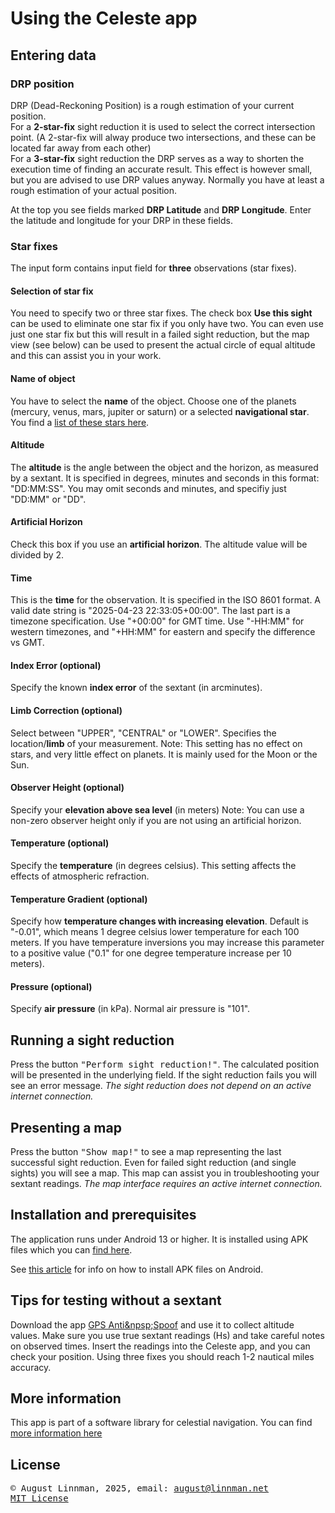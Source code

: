 <!---
    © August Linnman, 2025, email: august@linnman.net
    MIT License (see LICENSE file)
-->

# Using the Celeste app

## Entering data

### DRP position

DRP (Dead-Reckoning Position) is a rough estimation of your current position.
<br>For a **2-star-fix** sight reduction it is used to select the correct
intersection point.
(A 2-star-fix will alway produce two intersections,
and these can be located far away from each other)
<br>For a **3-star-fix** sight reduction the DRP serves as a way to shorten the
execution time of finding an accurate result.
This effect is however small, but you are advised to
use DRP values anyway. Normally you have at least a rough estimation of your
actual position.

At the top you see fields marked **DRP Latitude** and **DRP Longitude**.
Enter the latitude and longitude for your DRP in these fields.

### Star fixes

The input form contains input field for **three** observations (star fixes).

#### Selection of star fix

You need to specify two or three star fixes. The check box **Use this sight**
can be used to eliminate one star fix if you only have two. You can even
use just one star fix but this will result in a failed sight reduction, but
the map view (see below) can be used to present the actual circle of equal
altitude and this can assist you in your work.

#### Name of object

You have to select the **name** of the object.
Choose one of the planets (mercury, venus, mars, jupiter or saturn)
or a selected **navigational star**. You find a
[list&nbsp;of&nbsp;these&nbsp;stars&nbsp;here](https://github.com/alinnman/celestial-navigation/blob/main/README.md#navstars).

#### Altitude

The **altitude** is the angle between the object and the horizon,
as measured by a sextant.
It is specified in degrees, minutes and seconds in this format:
"DD:MM:SS". You may omit seconds and minutes,
and specifiy just "DD:MM" or "DD".

#### Artificial Horizon

Check this box if you use an **artificial horizon**. The altitude value will
be divided by 2.

#### Time

This is the **time** for the observation. It is specified in the ISO 8601
format. A valid date string is "2025-04-23 22:33:05+00:00".
The last part is a timezone specification. Use "+00:00" for GMT time.
Use "-HH:MM" for western timezones, and "+HH:MM" for eastern and specify
the difference vs GMT.

#### Index Error (optional)

Specify the known **index error** of the sextant (in arcminutes).

#### Limb Correction (optional)

Select between "UPPER", "CENTRAL" or "LOWER". Specifies the location/**limb**
of your measurement. Note: This setting has no effect on stars,
and very little effect on planets. It is mainly used for the Moon or the Sun.

#### Observer Height (optional)

Specify your **elevation above sea level** (in meters)
Note: You can use a non-zero observer height only if you are not using an
artificial horizon.

#### Temperature (optional)

Specify the **temperature** (in degrees celsius). This setting affects the
effects of atmospheric refraction.

#### Temperature Gradient (optional)

Specify how **temperature changes with increasing elevation**.
Default is "-0.01",
which means 1 degree celsius lower temperature for each 100 meters.
If you have temperature inversions you may increase this parameter to
a positive value ("0.1" for one degree temperature increase per 10 meters).

#### Pressure (optional)

Specify **air pressure** (in kPa). Normal air pressure is "101".

## Running a sight reduction

Press the button <tt>"Perform sight reduction!"</tt>.
The calculated position will be
presented in the underlying field. If the sight reduction fails you will see
an error message. *The sight reduction does not depend on an active*
*internet connection.*

## Presenting a map

Press the button <tt>"Show map!"</tt> to see a map representing the last
successful sight reduction. Even for failed sight reduction (and single sights)
you will see a map. This map can assist you in troubleshooting your
sextant readings.
*The map interface requires an active internet connection.*

## Installation and prerequisites

The application runs under Android 13 or higher. It is installed using
APK files which you can
[find&nbsp;here](https://drive.google.com/drive/folders/1QFcncVEuCQMnls8lyNElDtpTYruMgI0D?usp=sharing).

See [this article](https://www.wikihow.com/Install-APK-Files-on-Android)
for info on how to install APK files on Android.

## Tips for testing without a sextant

Download the app
[GPS&nbsp;Anti&npsp;Spoof](https://play.google.com/store/apps/details?id=com.clockwk.GPSAntiSpoof&pcampaignid=web_share)
and use it to collect altitude values.
Make sure you use true sextant readings (Hs)
and take careful notes on observed times.
Insert the readings into the Celeste app, and you can check your position.
Using three fixes you should reach 1-2 nautical miles accuracy.

## More information

This app is part of a software library for celestial navigation.
You can find
[more information here](https://github.com/alinnman/celestial-navigation)

## License

<tt>© August Linnman, 2025, email: august@linnman.net</tt><br>
<tt>[MIT&nbsp;License](https://github.com/alinnman/celestial-navigation/blob/main/LICENSE)</tt>
